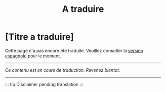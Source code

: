 ﻿---
title: [A traduire]
---

<!-- TODO: translation missing - French version -->

# [Titre a traduire]

Cette page n'a pas encore ete traduite. Veuillez consulter la [version espagnole](/es/mitos-amor-continuacion) pour le moment.

---

*Ce contenu est en cours de traduction. Revenez bientot.*

---

::: tip
Disclaimer pending translation
:::
